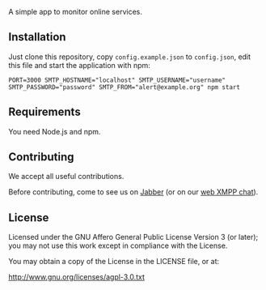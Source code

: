 A simple app to monitor online services.

## Installation

Just clone this repository, copy `config.example.json` to `config.json`, edit this file and start the application with npm:

```
PORT=3000 SMTP_HOSTNAME="localhost" SMTP_USERNAME="username" SMTP_PASSWORD="password" SMTP_FROM="alert@example.org" npm start
```

## Requirements

You need Node.js and npm.

## Contributing

We accept all useful contributions.

Before contributing, come to see us on [Jabber](xmpp://nuolezio@conference.xmpp.nuolezio.org) (or on our [web XMPP chat](https://xmpp.nuolezio.org/?r=nuolezio@conference.xmpp.nuolezio.org)).

## License

Licensed under the GNU Affero General Public License Version 3 (or later); you may not use this work except in compliance with the License.

You may obtain a copy of the License in the LICENSE file, or at:

http://www.gnu.org/licenses/agpl-3.0.txt
